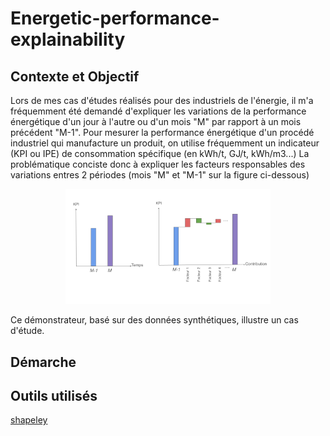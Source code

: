 # Energetic-performance-explainability

## Contexte et Objectif
Lors de mes cas d'études réalisés pour des industriels de l'énergie, il m'a fréquemment été demandé d'expliquer les variations
de la performance énergétique d'un jour à l'autre ou d'un mois "M" par rapport à un mois précédent "M-1".
Pour mesurer la performance énergétique d'un procédé industriel qui manufacture un produit, on utilise fréquemment un indicateur (KPI ou IPE) de consommation spécifique (en kWh/t, GJ/t, kWh/m3...)
La problématique conciste donc à expliquer les facteurs responsables des variations entres 2 périodes (mois "M" et "M-1" sur la figure ci-dessous)
<p align="center">
  <img src="images/problematique.png" alt="metho" width="65%"/>
</p>

Ce démonstrateur, basé sur des données synthétiques, illustre un cas d'étude.

## Démarche

## Outils utilisés
[shapeley](https://shap.readthedocs.io/en/latest/example_notebooks/overviews/An%20introduction%20to%20explainable%20AI%20with%20Shapley%20values.html)
